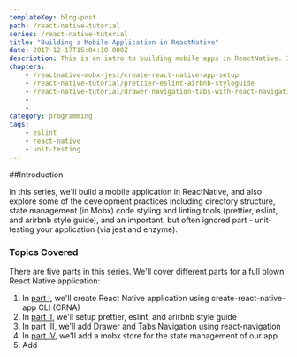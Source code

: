 ```yaml
---
templateKey: blog-post
path: /react-native-tutorial
series: /react-native-tutorial
title: "Building a Mobile Application in ReactNative"
date: 2017-12-17T15:04:10.000Z
description: This is an intro to building mobile apps in ReactNative. It covers state management in Mobx, code styling and linting tools (prettier, eslint, and arirbnb style guide), and testing the app via jest and enzyme.
chapters:
    - /reactnative-mobx-jest/create-react-native-app-setup
    - /react-native-tutorial/prettier-eslint-airbnb-styleguide
    - /react-native-tutorial/drawer-navigation-tabs-with-react-navigation
    - 
    - 
category: programming
tags:
    - eslint
    - react-native
    - unit-testing
---
```


##Introduction

In this series, we'll build a mobile application in ReactNative, and also explore some of the development practices including directory structure, state management (in Mobx) code styling and linting tools (prettier, eslint, and arirbnb style guide), and an important, but often ignored part - unit-testing your application (via jest and enzyme).

### Topics Covered

There are five parts in this series. We'll cover different parts for a full blown React Native application: 

1. In [part I](/react-native-tutorial/create-react-native-app-setup), we'll create React Native application using create-react-native-app CLI (CRNA)
2. In [part II](/react-native-tutorial/prettier-eslint-airbnb-styleguide), we'll setup prettier, eslint, and arirbnb style guide
3. In [part III](/react-native-tutorial/drawer-navigation-tabs-with-react-navigation), we'll add Drawer and Tabs Navigation using react-navigation
4. In [part IV](), we'll add a mobx store for the state management of our app
5. Add 

